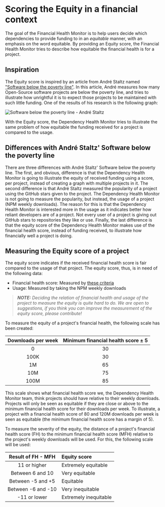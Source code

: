 # Scoring the Equity in a financial context

The goal of the Financial Health Monitor is to help users decide which dependencies to provide funding to in an _equitable_ manner, with an emphasis on the word equitable. By providing an Equity score, the Financial Health Monitor tries to describe how equitable the financial health is for a project.

## Inspiration

The Equity score is inspired by an article from André Staltz named ["Software below the poverty line"](https://staltz.com/software-below-the-poverty-line.html). In this article, André measures how many Open-Source software projects are below the poverty line, and tries to illustrate how unrightful it is to expect those projects to be maintained with such little funding. One of the results of his research is the following graph:

![Software below the poverty line - André Staltz](https://user-images.githubusercontent.com/99197230/176547802-d562bf10-2d0b-4168-b788-61656993ff49.png)

With the Equity score, the Dependency Health Monitor tries to illustrate the same problem of how equitable the funding received for a project is compared to the usage.

## Differences with André Staltz' Software below the poverty line

There are three differences with André Staltz' Software below the poverty line. The first, and obvious, difference is that the Dependency Health Monitor is going to illustrate the equity of received funding using a score, per project, instead of creating a graph with multiple projects in it. The second difference is that André Staltz measured the popularity of a project using the GitHub stars given to the project. The Dependency Health Monitor is not going to measure the popularity, but instead, the usage of a project (NPM weekly downloads). The reason for this is that the Dependency Health Monitor is interested more in the usage as it indicates better how reliant developers are of a project. Not every user of a project is giving out GitHub stars to repositories they like or use. Finally, the last difference is that the equity score of the Dependency Health Monitor makes use of the financial health score, instead of funding received, to illustrate how financially well a project is doing.

## Measuring the Equity score of a project

The equity score indicates if the received financial health score is fair compared to the usage of that project. The equity score, thus, is in need of the following data:

- Financial health score: Measured by [these criteria](/about/scoring-the-financial-health)
- Usage: Measured by taking the NPM weekly downloads

> **_NOTE:_** _Deciding the relation of financial health and usage of the project to measure the equity is quite hard to do. We are open to suggestions, if you think you can improve the measurement of the equity score, please contribute!_

To measure the equity of a project's financial health, the following scale has been created:

| Downloads per week | Minimum financial health score ± 5 |
| :----------------: | :--------------------------------: |
|         0          |                 30                 |
|        100K        |                 30                 |
|         1M         |                 65                 |
|        10M         |                 75                 |
|        100M        |                 85                 |

This scale shows what financial health score we, the Dependency Health Monitor team, think projects should have relative to their weekly downloads. Projects will only be seen as equitable if they are close or above to the minimum financial health score for their downloads per week. To illustrate, a project with a financial health score of 80 and 120M downloads per week is seen as equitable (the minimum financial health score has a margin of 5).

To measure the severity of the equity, the distance of a project's financial health score (FH) to the minimum financial health score (MFH) relative to the project's weekly downloads will be used. For this, the following scale will be used:

| Result of FH - MFH | Equity score          |
| :----------------: | :-------------------- |
|    11 or higher    | Extremely equitable   |
|  Between 6 and 10  | Very equitable        |
| Between -5 and +5  | Equitable             |
| Between -6 and -10 | Very inequitable      |
|    -11 or lower    | Extremely inequitable |
